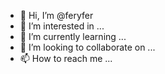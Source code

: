 - 👋 Hi, I’m @feryfer
- 👀 I’m interested in ...
- 🌱 I’m currently learning ...
- 💞️ I’m looking to collaborate on ...
- 📫 How to reach me ...

<!---
feryfer/feryfer is a ✨ special ✨ repository because its `README.md` (this file) appears on your GitHub profile.
You can click the Preview link to take a look at your changes.
--->
